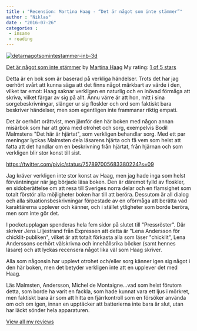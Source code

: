 ```yaml
---
title : "Recension: Martina Haag - “Det är något som inte stämmer”"
author : "Niklas"
date : "2016-07-26"
categories : 
 - insane
 - reading
---
```


[![detarnagotsomintestammer-inb-3d](https://niklasblog.com/wp-content/detarnagotsomintestammer-inb-3d.jpg)](https://niklasblog.com/wp-content/detarnagotsomintestammer-inb-3d.jpg)

[Det är något som inte stämmer](http://www.goodreads.com/book/show/30732015) by [Martina Haag](http://www.goodreads.com/author/show/744566) My rating: [1 of 5 stars](http://www.goodreads.com/review/show/1682746744)

Detta är en bok som är baserad på verkliga händelser. Trots det har jag oerhört svårt att kunna säga att det finns något märkbart av värde i den, vilket tar emot: Haag saknar verkligen en naturlig och en inövad förmåga att skriva, vilket färgar av sig på allt. Ännu värre är att hon, mitt i sina sorgebeskrivningar, slänger ur sig floskler och ord som faktiskt bara beskriver händelser, men som egentligen inte frammanar riktig empati.

Det är oerhört orättvist, men jämför den här boken med någon annan misärbok som har att göra med otrohet och sorg, exempelvis Bodil Malmstens "Det här är hjärtat", som verkligen behandlar sorg. Med ett par meningar lyckas Malmsten dela läsarens hjärta och få vem som helst att fatta att det handlar om en beskrivning från hjärtat, från hjärnan och som verkligen blir stor konst till sist.

https://twitter.com/pivic/status/757897005683380224?s=09

Jag kräver verkligen inte stor konst av Haag, men jag hade inga som helst förväntningar när jag började läsa boken. Den är däremot fylld av floskler, en sidoberättelse om att resa till Sveriges norra delar och en flamsighet som totalt förstör alla möjligheter boken har till att beröra. Dessutom är all dialog och alla situationsbeskrivningar förpestade av en oförmåga att berätta vad karaktärerna upplever och känner, och i stället ytligheter som borde beröra, men som inte gör det.

I pocketupplagan spenderas hela fem sidor på slutet till "Pressröster". Där skriver Jens Liljestrand från Expressen att detta är "Lena Andersson för chicklit-publiken", vilket är att totalt förkasta alla som läser "chicklit", Lena Anderssons oerhört välskrivna och innehållsrika böcker (samt hennes läsare) och att lyckas recensera något lika väl som Haag skriver.

Alla som någonsin har upplevt otrohet och/eller sorg känner igen sig något i den här boken, men det betyder verkligen inte att en upplever det med Haag.

Läs Malmsten, Andersson, Michel de Montaigne...vad som helst förutom detta, som borde ha varit en fackla, som hade kunnat vara ett ljus i mörkret, men faktiskt bara är som att hitta en fjärrkontroll som en försöker använda om och om igen, innan en upptäcker att batterierna inte bara är slut, utan har läckt sönder hela apparaturen.

[View all my reviews](http://www.goodreads.com/review/show/1682746744)

